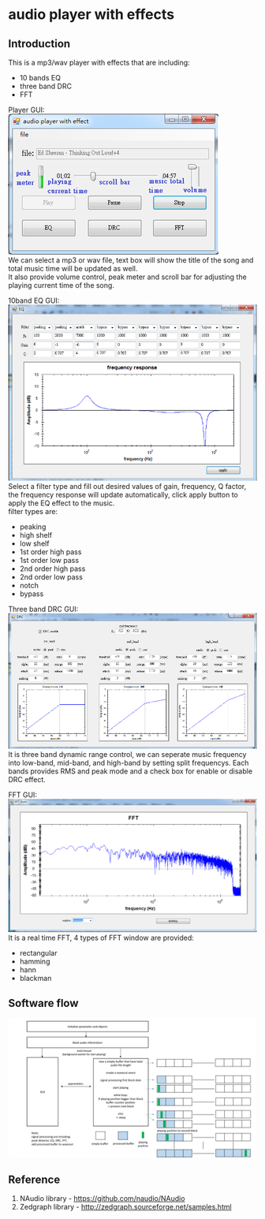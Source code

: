 # audio player with effects

## Introduction
This is a mp3/wav player with effects that are including:
- 10 bands EQ
- three band DRC
- FFT

Player GUI:    
![Alt text](https://github.com/heyheychen/audio-player-with-effects/blob/master/pic/audioplayer_marked.png?raw=true)    
We can select a mp3 or wav file, text box will show the title of the song and total music time will be updated as well.   
It also provide volume control, peak meter and scroll bar for adjusting the playing current time of the song.   

10band EQ GUI:    
![Alt text](https://github.com/heyheychen/audio-player-with-effects/blob/master/pic/EQ.png?raw=true)  
Select a filter type and fill out desired values of gain, frequency, Q factor, the frequency response will update automatically, click apply button to apply the EQ effect to the music.   
filter types are:   
- peaking
- high shelf
- low shelf
- 1st order high pass
- 1st order low pass
- 2nd order high pass
- 2nd order low pass
- notch
- bypass    

Three band DRC GUI:   
![Alt text](https://github.com/heyheychen/audio-player-with-effects/blob/master/pic/MBDRC.png?raw=true)  
It is three band dynamic range control, we can seperate music frequency into low-band, mid-band, and high-band by setting split frequencys. Each bands provides RMS and peak mode and a check box for enable or disable DRC effect.

FFT GUI:    
![Alt text](https://github.com/heyheychen/audio-player-with-effects/blob/master/pic/FFT.png?raw=true)  
It is a real time FFT, 4 types of FFT window are provided:   
- rectangular
- hamming
- hann
- blackman

## Software flow
![Alt text](https://github.com/heyheychen/audio-player-with-effects/blob/master/pic/audio%20player%20flow.jpg?raw=true)  


## Reference
1. NAudio library - https://github.com/naudio/NAudio    
2. Zedgraph library - http://zedgraph.sourceforge.net/samples.html

